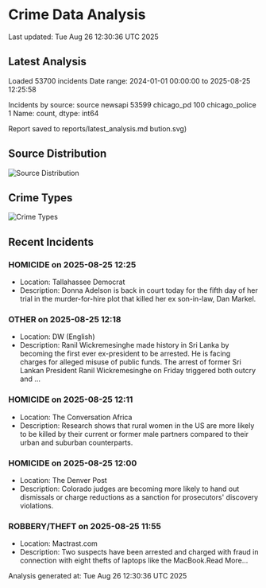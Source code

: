# Crime Data Analysis
Last updated: Tue Aug 26 12:30:36 UTC 2025

## Latest Analysis

Loaded 53700 incidents
Date range: 2024-01-01 00:00:00 to 2025-08-25 12:25:58

Incidents by source:
source
newsapi           53599
chicago_pd          100
chicago_police        1
Name: count, dtype: int64

Report saved to reports/latest_analysis.md
bution.svg)

## Source Distribution
![Source Distribution](images/source_distribution.svg)

## Crime Types
![Crime Types](images/crime_types.svg)

## Recent Incidents

### HOMICIDE on 2025-08-25 12:25
- Location: Tallahassee Democrat
- Description: Donna Adelson is back in court today for the fifth day of her trial in the murder-for-hire plot that killed her ex son-in-law, Dan Markel.


### OTHER on 2025-08-25 12:18
- Location: DW (English)
- Description: Ranil Wickremesinghe made history in Sri Lanka by becoming the first ever ex-president to be arrested. He is facing charges for alleged misuse of public funds. The arrest of former Sri Lankan President Ranil Wickremesinghe on Friday triggered both outcry and …


### HOMICIDE on 2025-08-25 12:11
- Location: The Conversation Africa
- Description: Research shows that rural women in the US are more likely to be killed by their current or former male partners compared to their urban and suburban counterparts.


### HOMICIDE on 2025-08-25 12:00
- Location: The Denver Post
- Description: Colorado judges are becoming more likely to hand out dismissals or charge reductions as a sanction for prosecutors' discovery violations.


### ROBBERY/THEFT on 2025-08-25 11:55
- Location: Mactrast.com
- Description: Two suspects have been arrested and charged with fraud in connection with eight thefts of laptops like the MacBook.Read More...

Analysis generated at: Tue Aug 26 12:30:36 UTC 2025
